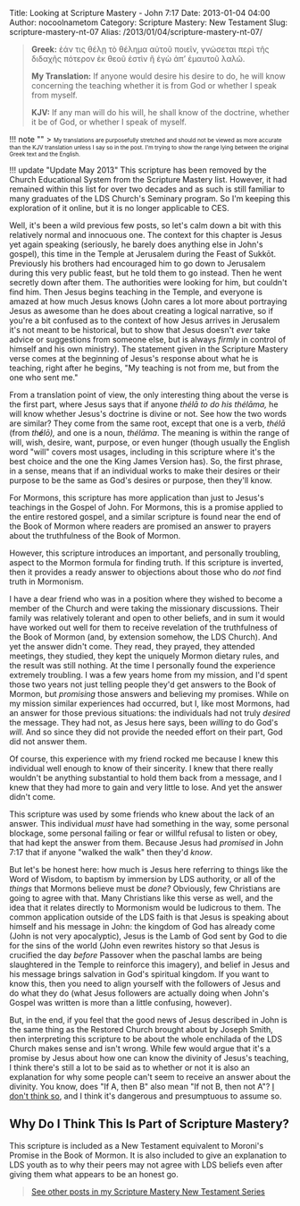 Title: Looking at Scripture Mastery - John 7:17
Date: 2013-01-04 04:00
Author: nocoolnametom
Category: Scripture Mastery: New Testament
Slug: scripture-mastery-nt-07
Alias: /2013/01/04/scripture-mastery-nt-07/

> **Greek:**
>  ἐάν τις θέλῃ τὸ θέλημα αὐτοῦ ποιεῖν, γνώσεται περὶ τῆς διδαχῆς πότερον ἐκ θεοῦ ἐστὶν ἢ ἐγὼ ἀπ’ ἐμαυτοῦ λαλῶ.
>
> **My Translation:**
>  If anyone would desire his desire to do, he will know concerning the teaching whether it is from God or whether I speak from myself.
>
> **KJV:**
>  If any man will do his will, he shall know of the doctrine, whether it be of God, or whether I speak of myself.

!!! note ""
     > <span style="font-size: x-small;">My translations are purposefully stretched and should not be viewed as more accurate than the KJV translation unless I say so in the post.  I'm trying to show the range lying between the original Greek text and the English.</span>

!!! update "Update May 2013"
     This scripture has been removed by the Church Educational System from the Scripture Mastery list. However, it had remained within this list for over two decades and as such is still familiar to many graduates of the LDS Church's Seminary program. So I'm keeping this exploration of it online, but it is no longer applicable to CES.

Well, it's been a wild previous few posts, so let's calm down a bit with this relatively normal and innocuous one.  The context for this chapter is Jesus yet again speaking (seriously, he barely does anything else in John's gospel), this time in the Temple at Jerusalem during the Feast of Sukkōt.  Previously his brothers had encouraged him to go down to Jerusalem during this very public feast, but he told them to go instead.  Then he went secretly down after them. The authorities were looking for him, but couldn't find him.  Then Jesus begins teaching in the Temple, and everyone is amazed at how much Jesus knows (John cares a lot more about portraying Jesus as awesome than he does about creating a logical narrative, so if you're a bit confused as to the context of how Jesus arrives in Jerusalem it's not meant to be historical, but to show that Jesus doesn't *ever* take advice or suggestions from someone else, but is always *firmly* in control of himself and his own ministry).  The statement given in the Scripture Mastery verse comes at the beginning of Jesus's response about what he is teaching, right after he begins, "My teaching is not from me, but from the one who sent me."

From a translation point of view, the only interesting thing about the verse is the first part, where Jesus says that if anyone *thélā *to do his* thélāma,* he will know whether Jesus's doctrine is divine or not.  See how the two words are similar?  They come from the same root, except that one is a verb, *thélā* (from *th**é**lō),* and one is a noun, *thélāma*.  The meaning is within the range of will, wish, desire, want, purpose, or even hunger (though usually the English word "will" covers most usages, including in this scripture where it's the best choice and the one the King James Version has).  So, the first phrase, in a sense, means that if an individual works to make their desires or their purpose to be the same as God's desires or purpose, then they'll know.

For Mormons, this scripture has more application than just to Jesus's teachings in the Gospel of John.  For Mormons, this is a promise applied to the entire restored gospel, and a similar scripture is found near the end of the Book of Mormon where readers are promised an answer to prayers about the truthfulness of the Book of Mormon.

However, this scripture introduces an important, and personally troubling, aspect to the Mormon formula for finding truth.  If this scripture is inverted, then it provides a ready answer to objections about those who do *not* find truth in Mormonism.

I have a dear friend who was in a position where they wished to become a member of the Church and were taking the missionary discussions.  Their family was relatively tolerant and open to other beliefs, and in sum it would have worked out well for them to receive revelation of the truthfulness of the Book of Mormon (and, by extension somehow, the LDS Church).  And yet the answer didn't come.  They read, they prayed, they attended meetings, they studied, they kept the uniquely Mormon dietary rules, and the result was still nothing.  At the time I personally found the experience extremely troubling.  I was a few years home from my mission, and I'd spent those two years not just telling people they'd get answers to the Book of Mormon, but *promising* those answers and believing my promises.  While on my mission similar experiences had occurred, but I, like most Mormons, had an answer for those previous situations: the individuals had not truly *desired* the message.  They had not, as Jesus here says, been *willing* to do God's *will.*  And so since they did not provide the needed effort on their part, God did not answer them.

Of course, this experience with my friend rocked me because I knew this individual well enough to know of their sincerity.  I knew that there really wouldn't be anything substantial to hold them back from a message, and I knew that they had more to gain and very little to lose.  And yet the answer didn't come.

This scripture was used by some friends who knew about the lack of an answer. This individual *must* have had something in the way, some personal blockage, some personal failing or fear or willful refusal to listen or obey, that had kept the answer from them.  Because Jesus had *promised* in John 7:17 that if anyone "walked the walk" then they'd *know*.

But let's be honest here: how much is Jesus here referring to things like the Word of Wisdom, to baptism by immersion by LDS authority, or all of the *things* that Mormons believe must be *done?*  Obviously, few Christians are going to agree with that.  Many Christians like this verse as well, and the idea that it relates directly to Mormonism would be ludicrous to them.  The common application outside of the LDS faith is that Jesus is speaking about himself and his message in John: the kingdom of God has already come (John is not very apocalyptic), Jesus is the Lamb of God sent by God to die for the sins of the world (John even rewrites history so that Jesus is crucified the day *before* Passover when the paschal lambs are being slaughtered in the Temple to reinforce this imagery), and belief in Jesus and his message brings salvation in God's spiritual kingdom.  If you want to know this, then you need to align yourself with the followers of Jesus and do what they do (what Jesus followers are actually doing when John's Gospel was written is more than a little confusing, however).

But, in the end, if you feel that the good news of Jesus described in John is the same thing as the Restored Church brought about by Joseph Smith, then interpreting this scripture to be about the whole enchilada of the LDS Church makes sense and isn't wrong.  While few would argue that it's a promise by Jesus about how one can know the divinity of Jesus's teaching, I think there's still a lot to be said as to whether or not it is also an explanation for why some people can't seem to receive an answer about the divinity.  You know, does "If A, then B" also mean "If not B, then not A"? [I don't think so][], and I think it's dangerous and presumptuous to assume so.

Why Do I Think This Is Part of Scripture Mastery?
-------------------------------------------------

This scripture is included as a New Testament equivalent to Moroni's Promise in the Book of Mormon. It is also included to give an explanation to LDS youth as to why their peers may not agree with LDS beliefs even after giving them what appears to be an honest go.

> [See other posts in my Scripture Mastery New Testament Series][]

[I don't think so]: http://en.wikipedia.org/wiki/Denying_the_antecedent
[See other posts in my Scripture Mastery New Testament Series]: |filename|pages/scripture-mastery-new-testament.md "Scripture Mastery: New Testament"

